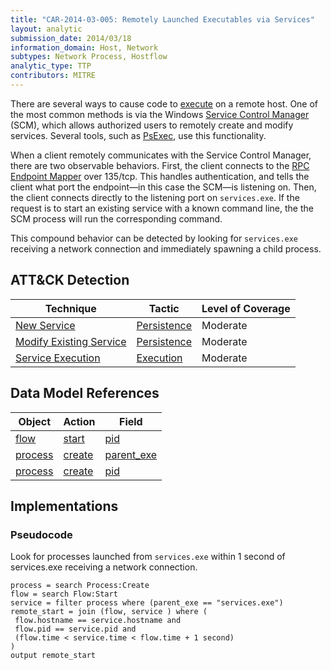 ```yaml
---
title: "CAR-2014-03-005: Remotely Launched Executables via Services"
layout: analytic
submission_date: 2014/03/18
information_domain: Host, Network
subtypes: Network Process, Hostflow
analytic_type: TTP
contributors: MITRE
---
```


There are several ways to cause code to [execute](https://attack.mitre.org/tactics/TA0002) on a remote host. One of the most common methods is via the Windows [Service Control Manager](https://en.wikipedia.org/wiki/Service_Control_Manager) (SCM), which allows authorized users to remotely create and modify services. Several tools, such as [PsExec](https://attack.mitre.org/software/S0029), use this functionality. 

When a client remotely communicates with the Service Control Manager, there are two observable behaviors. First, the client connects to the [RPC Endpoint Mapper](CAR-2014-05-001) over 135/tcp. This handles authentication, and tells the client what port the endpoint—in this case the SCM—is listening on. Then, the client connects directly to the listening port on `services.exe`. If the request is to start an existing service with a known command line, the the SCM process will run the corresponding command.

This compound behavior can be detected by looking for `services.exe` receiving a network connection and immediately spawning a child process.

## ATT&CK Detection

|Technique |Tactic |Level of Coverage |
|---|---|---|
|[New Service](https://attack.mitre.org/techniques/T1050/)|[Persistence](https://attack.mitre.org/tactics/TA0003/)|Moderate|
|[Modify Existing Service](https://attack.mitre.org/techniques/T1031/)|[Persistence](https://attack.mitre.org/tactics/TA0003/)|Moderate|
|[Service Execution](https://attack.mitre.org/techniques/T1035/)|[Execution](https://attack.mitre.org/tactics/TA0002/)|Moderate|

## Data Model References

|Object|Action|Field|
|---|---|---|
|[flow](/data_model/flow) | [start](/data_model/flow#start) | [pid](/data_model/flow#pid) |
|[process](/data_model/process) | [create](/data_model/process#create) | [parent_exe](/data_model/process#parent_exe) |
|[process](/data_model/process) | [create](/data_model/process#create) | [pid](/data_model/process#pid) |


## Implementations

### Pseudocode

Look for processes launched from `services.exe` within 1 second of services.exe receiving a network connection.


```
process = search Process:Create
flow = search Flow:Start
service = filter process where (parent_exe == "services.exe")
remote_start = join (flow, service ) where (
 flow.hostname == service.hostname and
 flow.pid == service.pid and
 (flow.time < service.time < flow.time + 1 second)
)
output remote_start
```


